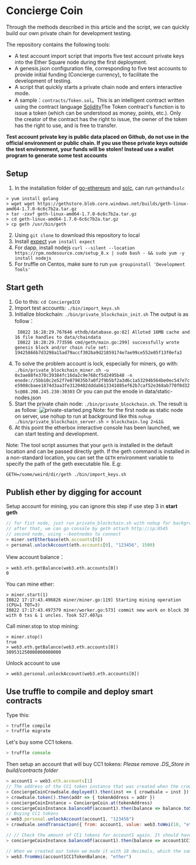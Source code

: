 # Concierge Coin

Through the methods described in this article and the script, we can quickly build our own private chain for development testing.

The repository contains the following tools:

* A test account import script that imports five test account private keys into the Ether Square node during the first deployment.
* A genesis.json configuration file, corresponding to five test accounts to provide initial funding (Concierge currency), to facilitate the development of testing.
* A script that quickly starts a private chain node and enters interactive mode.
* A sample：`contracts/Token.sol`。This is an intelligent contract written using the contract language [Solidity](http://solidity.readthedocs.org/en/latest/)The Token contract's function is to issue a token (which can be understood as money, points, etc.). Only the creator of the contract has the right to issue, the owner of the token has the right to use, and is free to transfer.

**Test account private key is public data placed on Github, do not use in the official environment or public chain. If you use these private keys outside the test environment, your funds will be stolen! Instead use a wallet program to generate some test accounts**

## Setup

1. In the installation folder of [go-ethereum](https://github.com/ethereum/go-ethereum) and [solc](http://solidity.readthedocs.org/en/latest/), can run `geth`and`solc` 
```
> yum install golang
> wget wget https://gethstore.blob.core.windows.net/builds/geth-linux-amd64-1.7.0-6c6c7b2a.tar.gz
> tar -zxvf geth-linux-amd64-1.7.0-6c6c7b2a.tar.gz
> cd geth-linux-amd64-1.7.0-6c6c7b2a.tar.gz
> cp geth /usr/bin/geth
```
2. Using `git clone` to download this repository to local
3. Install [expect](http://expect.sourceforge.net/) `yum install expect`
4. For dapp, install nodejs `curl --silent --location https://rpm.nodesource.com/setup_8.x | sudo bash - && sudo yum -y install nodejs`
5. For truffle on Centos, make sure to run `yum groupinstall 'Development Tools'`

## Start geth

1. Go to this: `cd ConciergeICO`
2. Import test accounts: `./bin/import_keys.sh`
3. Initialize blockchain: `./bin/private_blockchain_init.sh`
   The output is as follow：
   ```
    I0822 16:28:29.767646 ethdb/database.go:82] Alloted 16MB cache and 16 file handles to data/chaindata
    I0822 16:28:29.773596 cmd/geth/main.go:299] successfully wrote genesis block and/or chain rule set: 19425866b7d3298a15ad79accf302ba9d21859174e7ae99ce552e05f13f0efa3
   ```
4. To solve the problem account is lock, especially for miners, go with: `./bin/private_blockchain_miner.sh -u 0x3ae88fe370c39384fc16da2c9e768cf5d2495b48 -n enode://5bb10c2e52f7e879835b7a0f2f9b5bf2a3d6c1a53294b564be0ec547e7ce5908cbaee1874d3aa3fe3120402dddab613341885ef62b7caf52e368ab770f0d325c@88.208.245.230:30303`
Or you can put the enode in data/static-nodes.json
5. Start the private chain node: `./bin/private_blockchain.sh`. The result is as follow:
  ![private-started.png](screenshots/private-started.png)
Note: for the first node as static node on server, use nohup to run at background like this `nohup ./bin/private_blockchain_server.sh > blockchain.log 2>&1&`
6. At this point the etherbox interactive console has been launched, we can start testing and development.

Note: The tool script assumes that your `geth` is installed in the default location and can be passed directly geth. If the geth command is installed in a non-standard location, you can set the `GETH` environment variable to specify the path of the geth executable file. E.g:

`GETH=/some/weird/dir/geth ./bin/import_keys.sh`

## Publish ether by digging for account
Setup account for mining, you can ignore this step if use step 3 in **start geth**
``` javascript
// for fist node, just run private_blockchain.sh with nohup for background mode
// after that, we can go console by geth attach http://ip:8545
// second node, using --bootnodes to connect
> miner.setEtherbase(eth.accounts[0])
> personal.unlockAccount(eth.accounts[0], "123456", 1500)
```
View account balance：
```
> web3.eth.getBalance(web3.eth.accounts[0])
0
```
You can mine ether:
```
> miner.start(1)
I0822 17:17:43.496826 miner/miner.go:119] Starting mining operation (CPU=1 TOT=3)
I0822 17:17:43.497379 miner/worker.go:573] commit new work on block 30 with 0 txs & 1 uncles. Took 527.407µs
```
Call miner.stop to stop mining:
```
> miner.stop()
true
> web3.eth.getBalance(web3.eth.accounts[0])
309531250000000000000
```
Unlock account to use
```
> web3.personal.unlockAccount(web3.eth.accounts[0])
```

## Use truffle to compile and deploy smart contracts

Type this:

```javascript
> truffle compile
> truffle migrate
```


Let's buy some CC1 tokens.

```javascript
> truffle console
```

Then setup an account that will buy CC1 tokens:
*Please remove .DS_Store in build/contracts folder*

```javascript
> account1 = web3.eth.accounts[1]
// The address of the CC1 token instance that was created when the crowdsale contract was deployed
> ConciergeCoinCrowdsale.deployed().then(inst => { crowdsale = inst })
> crowdsale.token().then(addr => { tokenAddress = addr })
> conciergeCoinInstance = ConciergeCoin.at(tokenAddress)
> conciergeCoinInstance.balanceOf(account1).then(balance => balance.toString(10))
// Buying CC1 tokens
> web3.personal.unlockAccount(account1, "123456")
> crowdsale.sendTransaction({ from: account1, value: web3.toWei(10, "ether")})

// // Check the amount of CC1 tokens for account1 again. It should have some now.
> conciergeCoinInstance.balanceOf(account1).then(balance => account1CC1TokenBalance = balance.toString(10))

// When we created our token we made it with 18 decimals, which the same as what ether has. That's a lot of zeros, let's display without the decimals:
> web3.fromWei(account1CC1TokenBalance, "ether")
```
